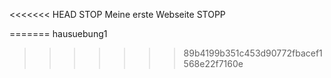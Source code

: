<<<<<<< HEAD
STOP Meine erste Webseite STOPP

=======
hausuebung1
>>>>>>> 89b4199b351c453d90772fbacef1568e22f7160e
